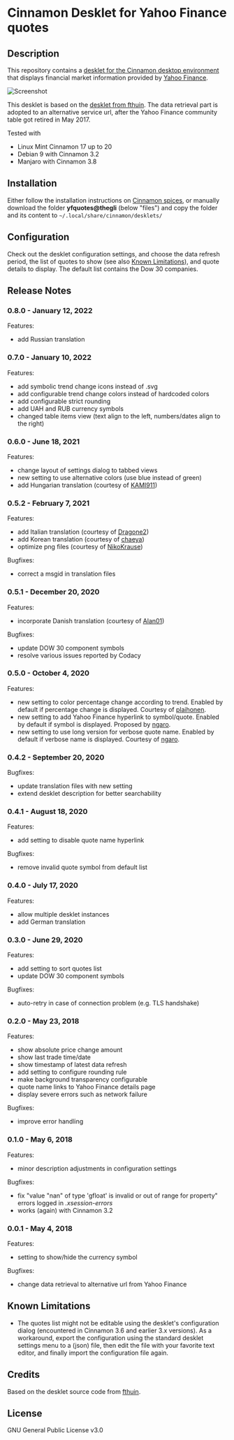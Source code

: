 # Cinnamon Desklet for Yahoo Finance quotes

## Description
This repository contains a [desklet for the Cinnamon desktop environment](https://cinnamon-spices.linuxmint.com/desklets) that displays financial market information provided by [Yahoo Finance](https://finance.yahoo.com/).

![Screenshot](screenshot.png)

This desklet is based on the [desklet from fthuin](https://github.com/fthuin/yahoofinance-cinnamon-desklet). The data retrieval part is adopted to an alternative service url, after the Yahoo Finance community table got retired in May 2017.

Tested with
- Linux Mint Cinnamon 17 up to 20
- Debian 9 with Cinnamon 3.2
- Manjaro with Cinnamon 3.8

## Installation
Either follow the installation instructions on [Cinnamon spices](https://cinnamon-spices.linuxmint.com/desklets), or manually download the folder **yfquotes@thegli** (below "files") and copy the folder and its content to `~/.local/share/cinnamon/desklets/`

## Configuration
Check out the desklet configuration settings, and choose the data refresh period, the list of quotes to show (see also [Known Limitations](#known-limitations)), and quote details to display. The default list contains the Dow 30 companies.

## Release Notes

### 0.8.0 - January 12, 2022
Features:
- add Russian translation

### 0.7.0 - January 10, 2022
Features:
- add symbolic trend change icons instead of .svg
- add configurable trend change colors instead of hardcoded colors
- add configurable strict rounding
- add UAH and RUB currency symbols
- changed table items view (text align to the left, numbers/dates align to the right)

### 0.6.0 - June 18, 2021
Features:
- change layout of settings dialog to tabbed views
- new setting to use alternative colors (use blue instead of green)
- add Hungarian translation (courtesy of [KAMI911](https://github.com/KAMI911))

### 0.5.2 - February 7, 2021
Features:
- add Italian translation (courtesy of [Dragone2](https://github.com/Dragone2))
- add Korean translation (courtesy of [chaeya](https://github.com/chaeya))
- optimize png files (courtesy of [NikoKrause](https://github.com/NikoKrause))
 
Bugfixes:
- correct a msgid in translation files

### 0.5.1 - December 20, 2020
Features:
- incorporate Danish translation (courtesy of [Alan01](https://github.com/Alan01))

Bugfixes:
- update DOW 30 component symbols
- resolve various issues reported by Codacy

### 0.5.0 - October 4, 2020
Features:
- new setting to color percentage change according to trend. Enabled by default if percentage change is displayed. Courtesy of [plaihonen](https://github.com/plaihonen).
- new setting to add Yahoo Finance hyperlink to symbol/quote. Enabled by default if symbol is displayed. Proposed by [ngaro](https://github.com/ngaro).
- new setting to use long version for verbose quote name. Enabled by default if verbose name is displayed. Courtesy of [ngaro](https://github.com/ngaro).

### 0.4.2 - September 20, 2020
Bugfixes:
- update translation files with new setting
- extend desklet description for better searchability

### 0.4.1 - August 18, 2020
Features:
- add setting to disable quote name hyperlink

Bugfixes:
- remove invalid quote symbol from default list

### 0.4.0 - July 17, 2020 
Features:
- allow multiple desklet instances
- add German translation

### 0.3.0 - June 29, 2020
Features:
- add setting to sort quotes list
- update DOW 30 component symbols

Bugfixes:
- auto-retry in case of connection problem (e.g. TLS handshake)

### 0.2.0 - May 23, 2018
Features:
- show absolute price change amount
- show last trade time/date
- show timestamp of latest data refresh
- add setting to configure rounding rule
- make background transparency configurable
- quote name links to Yahoo Finance details page
- display severe errors such as network failure

Bugfixes:
- improve error handling

### 0.1.0 - May 6, 2018
Features:
- minor description adjustments in configuration settings

Bugfixes:
- fix "value "nan" of type 'gfloat' is invalid or out of range for property" errors logged in *.xsession-errors*
- works (again) with Cinnamon 3.2

### 0.0.1 - May 4, 2018
Features:
- setting to show/hide the currency symbol

Bugfixes:
- change data retrieval to alternative url from Yahoo Finance

## Known Limitations

- The quotes list might not be editable using the desklet's configuration dialog (encountered in Cinnamon 3.6 and earlier 3.x versions). As a workaround, export the configuration using the standard desklet settings menu to a (json) file, then edit the file with your favorite text editor, and finally import the configuration file again.

## Credits
Based on the desklet source code from [fthuin](https://github.com/fthuin/yahoofinance-cinnamon-desklet).

## License
GNU General Public License v3.0
